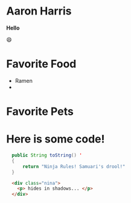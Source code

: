 # Aaron Harris

**Hello**

:smile:

# Favorite Food
* Ramen
* 


# Favorite Pets

# Here is some code!
```java
  public String toString() '
  {
      return "Ninja Rules! Samuari's drool!"
  }
```

```html
  <div class="nina">
    <p> hides in shadows... </p>
  </div>
```
